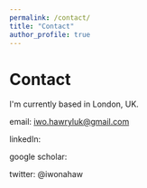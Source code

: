 ```yaml
---
permalink: /contact/
title: "Contact"
author_profile: true
---
```



Contact
======

I'm currently based in London, UK.

email: iwo.hawryluk@gmail.com

linkedIn:

google scholar:

twitter: @iwonahaw


